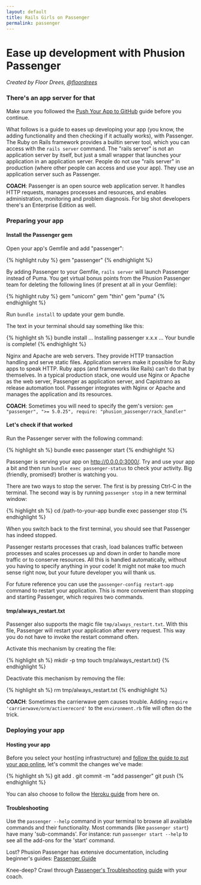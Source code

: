 ```yaml
---
layout: default
title: Rails Girls on Passenger
permalink: passenger
---
```


# Ease up development with Phusion Passenger

*Created by Floor Drees, [@floordrees](https://twitter.com/floordrees)*

### There's an app server for that

Make sure you followed the [Push Your App to GitHub][github-guide] guide before you continue.

What follows is a guide to eases up developing your app (you know, the adding functionality and then checking if it actually works), with Passenger. The Ruby on Rails framework provides a builtin server tool, which you can access with the `rails server` command. The "rails server" is not an application server by itself, but just a small wrapper that launches your application in an application server. People do not use "rails server" in production (where other people can access and use your app). They use an application server such as Passenger.

__COACH__: Passenger is an open source web application server. It handles HTTP requests, manages processes and resources, and enables administration, monitoring and problem diagnosis. For big shot developers there's an Enterprise Edition as well.


[github-guide]: http://guides.railsgirls.com/github

### Preparing your app

#### Install the Passenger gem

Open your app's Gemfile and add "passenger":

{% highlight ruby %}
gem "passenger"
{% endhighlight %}

By adding Passenger to your Gemfile, `rails server` will launch Passenger instead of Puma.
You get virtual bonus points from the Phusion Passenger team for deleting the following lines (if present at all in your Gemfile):

{% highlight ruby %}
gem "unicorn"
gem "thin"
gem "puma"
{% endhighlight %}

Run `bundle install` to update your gem bundle.

The text in your terminal should say something like this:

{% highlight sh %}
bundle install
...
Installing passenger x.x.x
...
Your bundle is complete!
{% endhighlight %}

Nginx and Apache are web servers. They provide HTTP transaction handling and serve static files. Application servers make it possible for Ruby apps to speak HTTP. Ruby apps (and frameworks like Rails) can't do that by themselves. In a typical production stack, one would use Nginx or Apache as the web server, Passenger as application server, and Capistrano as release automation tool. Passenger integrates with Nginx or Apache and manages the application and its resources.

__COACH__: Sometimes you will need to specify the gem's version: `gem "passenger", ">= 5.0.25", require: "phusion_passenger/rack_handler"`

#### Let's check if that worked

Run the Passenger server with the following command:

{% highlight sh %}
bundle exec passenger start
{% endhighlight %}

Passenger is serving your app on http://0.0.0.0:3000/.
Try and use your app a bit and then run `bundle exec passenger-status` to check your activity. Big (friendly, promised!) brother is watching you.

There are two ways to stop the server. The first is by pressing Ctrl-C in the terminal. The second way is by running `passenger stop` in a new terminal window:

{% highlight sh %}
cd /path-to-your-app
bundle exec passenger stop
{% endhighlight %}

When you switch back to the first terminal, you should see that Passenger has indeed stopped.

Passenger restarts processes that crash, load balances traffic between processes and scales processes up and down in order to handle more traffic or to conserve resources. All this is handled automatically, without you having to specify anything in your code! It might not make too much sense right now, but your future developer you will thank us.

For future reference you can use the `passenger-config restart-app` command to restart your application. This is more convenient than stopping and starting Passenger, which requires two commands.

#### tmp/always_restart.txt

Passenger also supports the magic file `tmp/always_restart.txt`. With this file, Passenger will restart your application after every request. This way you do not have to invoke the restart command often.

Activate this mechanism by creating the file:

{% highlight sh %}
mkdir -p tmp
touch tmp/always_restart.txt}
{% endhighlight %}

Deactivate this mechanism by removing the file:

{% highlight sh %}
rm tmp/always_restart.txt
{% endhighlight %}

__COACH__: Sometimes the carrierwave gem causes trouble. Adding `require 'carrierwave/orm/activerecord'` to the `environment.rb` file will often do the trick.


### Deploying your app

#### Hosting your app

Before you select your host(ing infrastructure) and [follow the guide to put your app online][passenger-guide], let's commit the changes we've made:

{% highlight sh %}
git add .
git commit -m "add passenger"
git push
{% endhighlight %}

You can also choose to follow the [Heroku guide][heroku-guide] from here on.

[passenger-guide]: https://www.phusionpassenger.com/library/walkthroughs/deploy/ruby/
[heroku-guide]: http://guides.railsgirls.com/heroku

#### Troubleshooting

Use the `passenger --help` command in your terminal to browse all available commands and their functionality. Most commands (like `passenger start`) have many 'sub-commands'. For instance: run `passenger start --help` to see all the add-ons for the 'start' command.

Lost? Phusion Passenger has extensive documentation, including beginner's guides: [Passenger Guide][passenger-documentation]

Knee-deep? Crawl through [Passenger's Troubleshooting guide][troubleshooting-guide] with your coach.

[passenger-documentation]: https://www.phusionpassenger.com/library/
[troubleshooting-guide]: https://www.phusionpassenger.com/library/admin/nginx/troubleshooting/ruby/
